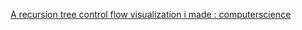 
[A recursion tree control flow visualization i made : computerscience](https://old.reddit.com/r/computerscience/comments/11oohs2/a_recursion_tree_control_flow_visualization_i_made/)
